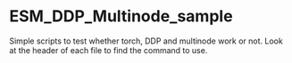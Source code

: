 # ESM_DDP_Multinode_sample

Simple scripts to test whether torch, DDP and multinode work or not. Look at the header of each file to find the command to use.
